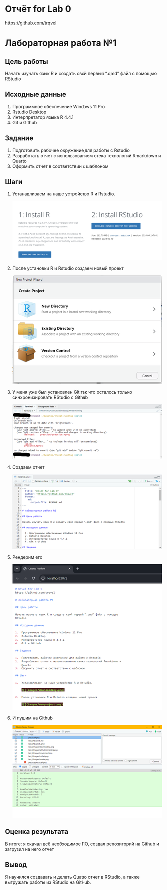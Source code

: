 # Отчёт for Lab 0
https://github.com/trqvel

# Лабораторная работа №1

## Цель работы

Начать изучать язык R и создать свой первый “.qmd” файл с помощью
RStudio

## Исходные данные

1.  Программное обеспечение Windows 11 Pro
2.  Rstudio Desktop
3.  Интерпретатор языка R 4.4.1
4.  Git и Github

## Задание

1.  Подготовить рабочее окружение для работы с Rstudio
2.  Разработать отчет с использованием стека технологий Rmarkdown и
    Quarto
3.  Оформить отчет в соответствии с шаблоном

## Шаги

1.  Устанавливаем на наше устройство R и Rstudio.

    ![](images/downloading.png)

2.  После установки R и Rstudio создаем новый проект

    ![](images/newproject.png)

3.  У меня уже был установлен Git так что осталось только
    синхронизировать RStudio с Github

    ![](images/connecting.png)

4.  Создаем отчет

    ![](images/otchet.png)

5.  Рендерим его

    ![](images/render.png)

6.  И пушим на Github

    ![](images/push.png)

## Оценка результата

В итоге: я скачал всё необходимое ПО, создал репозиторий на Github и
загрузил на него отчет

## Вывод

Я научился создавать и делать Quatro отчет в RStudio, а также выгружать
работы из RStudio на GitHub.

